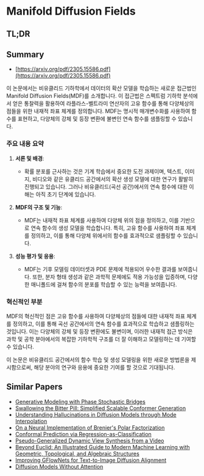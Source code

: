 # Manifold Diffusion Fields
## TL;DR
## Summary
- [https://arxiv.org/pdf/2305.15586.pdf](https://arxiv.org/pdf/2305.15586.pdf)

이 논문에서는 비유클리드 기하학에서 데이터의 확산 모델을 학습하는 새로운 접근법인 Manifold Diffusion Fields(MDF)를 소개합니다. 이 접근법은 스펙트럼 기하학 분석에서 얻은 통찰력을 활용하여 라플라스-벨트라미 연산자의 고유 함수를 통해 다양체상의 점들을 위한 내재적 좌표 체계를 정의합니다. MDF는 명시적 매개변수화를 사용하여 함수를 표현하고, 다양체의 강체 및 등장 변환에 불변인 연속 함수를 샘플링할 수 있습니다.

### 주요 내용 요약

1. **서론 및 배경**:
   - 확률 분포를 근사하는 것은 기계 학습에서 중요한 도전 과제이며, 텍스트, 이미지, 비디오와 같은 유클리드 공간에서의 확산 생성 모델에 대한 연구가 활발히 진행되고 있습니다. 그러나 비유클리드(곡선 공간)에서의 연속 함수에 대한 이해는 아직 초기 단계에 있습니다.

2. **MDF의 구조 및 기능**:
   - MDF는 내재적 좌표 체계를 사용하여 다양체 위의 점을 정의하고, 이를 기반으로 연속 함수의 생성 모델을 학습합니다. 특히, 고유 함수를 사용하여 좌표 체계를 정의하고, 이를 통해 다양체 위에서의 함수를 효과적으로 샘플링할 수 있습니다.

3. **성능 평가 및 응용**:
   - MDF는 기후 모델링 데이터셋과 PDE 문제에 적용되어 우수한 결과를 보여줍니다. 또한, 분자 형태 생성과 같은 과학적 문제에도 적용 가능성을 입증하며, 다양한 매니폴드에 걸쳐 함수의 분포를 학습할 수 있는 능력을 보여줍니다.

### 혁신적인 부분
MDF의 혁신적인 점은 고유 함수를 사용하여 다양체상의 점들에 대한 내재적 좌표 체계를 정의하고, 이를 통해 곡선 공간에서의 연속 함수를 효과적으로 학습하고 샘플링하는 것입니다. 이는 다양체의 강체 및 등장 변환에도 불변이며, 이러한 내재적 접근 방식은 과학 및 공학 분야에서의 복잡한 기하학적 구조를 더 잘 이해하고 모델링하는 데 기여할 수 있습니다.

이 논문은 비유클리드 공간에서의 함수 학습 및 생성 모델링을 위한 새로운 방법론을 제시함으로써, 해당 분야의 연구와 응용에 중요한 기여를 할 것으로 기대됩니다.

## Similar Papers
- [Generative Modeling with Phase Stochastic Bridges](2310.07805.md)
- [Swallowing the Bitter Pill: Simplified Scalable Conformer Generation](2311.17932.md)
- [Understanding Hallucinations in Diffusion Models through Mode Interpolation](2406.09358.md)
- [On a Neural Implementation of Brenier's Polar Factorization](2403.03071.md)
- [Conformal Prediction via Regression-as-Classification](2404.08168.md)
- [Pseudo-Generalized Dynamic View Synthesis from a Video](2310.08587.md)
- [Beyond Euclid: An Illustrated Guide to Modern Machine Learning with Geometric, Topological, and Algebraic Structures](2407.09468.md)
- [Improving GFlowNets for Text-to-Image Diffusion Alignment](2406.00633.md)
- [Diffusion Models Without Attention](2311.18257.md)
